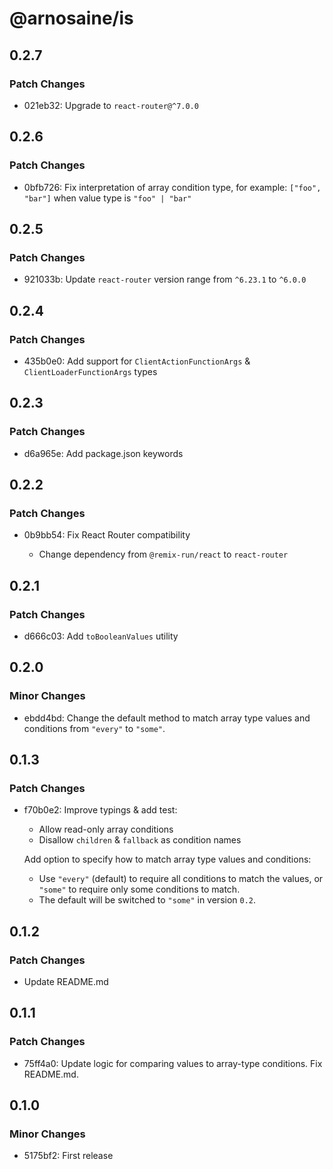 # @arnosaine/is

## 0.2.7

### Patch Changes

- 021eb32: Upgrade to `react-router@^7.0.0`

## 0.2.6

### Patch Changes

- 0bfb726: Fix interpretation of array condition type, for example: `["foo", "bar"]` when value type is `"foo" | "bar"`

## 0.2.5

### Patch Changes

- 921033b: Update `react-router` version range from `^6.23.1` to `^6.0.0`

## 0.2.4

### Patch Changes

- 435b0e0: Add support for `ClientActionFunctionArgs` & `ClientLoaderFunctionArgs` types

## 0.2.3

### Patch Changes

- d6a965e: Add package.json keywords

## 0.2.2

### Patch Changes

- 0b9bb54: Fix React Router compatibility

  - Change dependency from `@remix-run/react` to `react-router`

## 0.2.1

### Patch Changes

- d666c03: Add `toBooleanValues` utility

## 0.2.0

### Minor Changes

- ebdd4bd: Change the default method to match array type values and conditions from `"every"` to `"some"`.

## 0.1.3

### Patch Changes

- f70b0e2: Improve typings & add test:

  - Allow read-only array conditions
  - Disallow `children` & `fallback` as condition names

  Add option to specify how to match array type values and conditions:

  - Use `"every"` (default) to require all conditions to match the values, or `"some"` to require only some conditions to match.
  - The default will be switched to `"some"` in version `0.2`.

## 0.1.2

### Patch Changes

- Update README.md

## 0.1.1

### Patch Changes

- 75ff4a0: Update logic for comparing values to array-type conditions. Fix README.md.

## 0.1.0

### Minor Changes

- 5175bf2: First release
